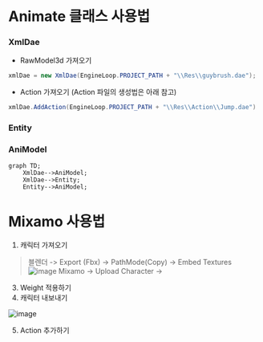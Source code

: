 # Animate 클래스 사용법
### XmlDae 
  - RawModel3d 가져오기
```c#
xmlDae = new XmlDae(EngineLoop.PROJECT_PATH + "\\Res\\guybrush.dae");
```
  - Action 가져오기 (Action 파일의 생성법은 아래 참고)
```c#
xmlDae.AddAction(EngineLoop.PROJECT_PATH + "\\Res\\Action\\Jump.dae")
```


### Entity

### AniModel
```mermaid
graph TD;
    XmlDae-->AniModel;
    XmlDae-->Entity;
    Entity-->AniModel;
```

# Mixamo 사용법
1. 캐릭터 가져오기
> 블렌더 -> Export (Fbx) -> PathMode(Copy) -> Embed Textures
> ![image](https://github.com/mekjh12/RiggedModel/assets/122244587/e888029e-030c-47fd-b388-608b4438bed3)
> Mixamo -> Upload Character -> 
3. Weight 적용하기
4. 캐릭터 내보내기
 
![image](https://github.com/mekjh12/RiggedModel/assets/122244587/13536f5d-8c09-47ac-b7bc-335b39d058d7)

5. Action 추가하기
